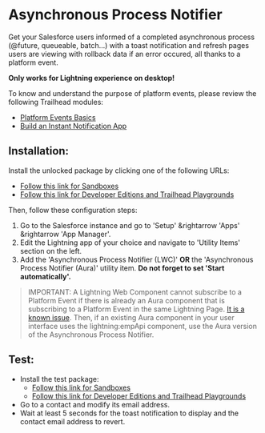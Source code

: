 # Asynchronous Process Notifier

Get your Salesforce users informed of a completed asynchronous process (@future, queueable, batch...) with a toast notification and refresh pages users are viewing with rollback data if an error occured, all thanks to a platform event.

**Only works for Lightning experience on desktop!**

To know and understand the purpose of platform events, please review the following Trailhead modules:
-   [Platform Events Basics](https://trailhead.salesforce.com/en/content/learn/modules/platform_events_basics)
-   [Build an Instant Notification App](https://trailhead.salesforce.com/en/content/learn/projects/workshop-platform-events)


## Installation:
Install the unlocked package by clicking one of the following URLs:
-   [Follow this link for Sandboxes](https://test.salesforce.com/packaging/installPackage.apexp?p0=04t3X000002mF3sQAE "https://test.salesforce.com/packaging/installPackage.apexp?p0=04t3X000002mF3sQAE")
-   [Follow this link for Developer Editions and Trailhead Playgrounds](https://login.salesforce.com/packaging/installPackage.apexp?p0=04t3X000002mF3sQAE "https://login.salesforce.com/packaging/installPackage.apexp?p0=04t3X000002mF3sQAE")

Then, follow these configuration steps:
1. Go to the Salesforce instance and go to 'Setup' &rightarrow 'Apps' &rightarrow 'App Manager'.
2. Edit the Lightning app of your choice and navigate to 'Utility Items' section on the left.
3. Add the 'Asynchronous Process Notifier (LWC)' **OR** the 'Asynchronous Process Notifier (Aura)' utility item. **Do not forget to set 'Start automatically'.**

> IMPORTANT: A Lightning Web Component cannot subscribe to a Platform Event if there is already an Aura component that is subscribing to a Platform Event in the same Lightning Page. [It is a known issue](https://github.com/salesforce/lwc/issues/1618 "LWC EmpApi does not work when there is an Aura component using EmpApi #1618"). Then, if an existing Aura component in your user interface uses the lightning:empApi component, use the Aura version of the Asynchronous Process Notifier.

## Test:

-   Install the test package:
	-   [Follow this link for Sandboxes](https://test.salesforce.com/packaging/installPackage.apexp?p0=04t3X000002mFObQAM "https://test.salesforce.com/packaging/installPackage.apexp?p0=04t3X000002mFObQAM")
    -   [Follow this link for Developer Editions and Trailhead Playgrounds](https://login.salesforce.com/packaging/installPackage.apexp?p0=04t3X000002mFObQAM "https://login.salesforce.com/packaging/installPackage.apexp?p0=04t3X000002mFObQAM")
-   Go to a contact and modify its email address.
-   Wait at least 5 seconds for the toast notification to display and the contact email address to revert.